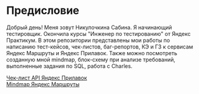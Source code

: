 # Предисловие
Добрый день! 
Меня зовут Никулочкина Сабина. Я начинающий тестировщик. Окончила курсы "Инженер по тестированию" от Яндекс Практикум. 
В этом репозитории представлены мои работы по написанию тест-кейсов, чек-листов, баг-репортов, КЭ и ГЗ к сервисам Яндекс Маршруты и Яндекс Прилавок. Также можно посмотреть созданную мной mindmap, блок-схему при анализе требований, выполненные задания по SQL, работа с Charles.

[Чек-лист API Яндекс Прилавок](https://github.com/SabinaNikulochkina/YP.QA/blob/main/%D0%A7%D0%B5%D0%BA-%D0%BB%D0%B8%D1%81%D1%82%D1%8B/%D0%A7%D0%B5%D0%BA-%D0%BB%D0%B8%D1%81%D1%82%20API.%20%D0%AF%D0%BD%D0%B4%D0%B5%D0%BA%D1%81%20%D0%9F%D1%80%D0%B8%D0%BB%D0%B0%D0%B2%D0%BE%D0%BA.pdf "Чек-лист API Яндекс Прилавок")  
[Mindmap Яндекс Маршруты](https://miro.com/app/board/uXjVOGcSPqI=/?share_link_id=589098739766 "")

